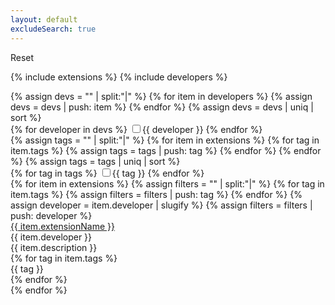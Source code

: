 ```yaml
---
layout: default
excludeSearch: true
---
```



<div class="sorting-controls">
  <label>
    <span class="reset">Reset</span>
  </label>
</div>

{% include extensions %}
{% include developers %}

<div class="sorter-checkboxes">
    {% assign devs = "" | split:"|" %}
    {% for item in developers %}
        {% assign devs = devs | push: item %}
    {% endfor %}
    {% assign devs = devs | uniq | sort %}
    <div>
    {% for developer in devs %}
      <label class="sorter-checkbox">
        <input type="checkbox" id="{{ developer | slugify }}" value="{{ developer | slugify }}"><span>{{ developer }}</span>
      </label>
    {% endfor %}
    </div>
    {% assign tags = "" | split:"|" %}
    {% for item in extensions %}
        {% for tag in item.tags %}
            {% assign tags = tags | push: tag %}
        {% endfor %}
    {% endfor %}
    {% assign tags = tags | uniq | sort %}
    <div>
    {% for tag in tags %}
        <label class="sorter-checkbox">
            <input type="checkbox" id="{{ tag }}" value="{{ tag }}"><span>{{ tag }}</span>
        </label>
    {% endfor %}
    </div>
</div>

<div class="sorter">
{% for item in extensions %}
{% assign filters = "" | split:"|" %}
{% for tag in item.tags %}
  {% assign filters = filters | push: tag %}
{% endfor %}
{% assign developer = item.developer | slugify %}
{% assign filters = filters | push: developer %}
<div class="sorter-item" data-title="{{ item.title }}" data-groups='["{{ filters | join: '", "'}}"]'>
  <div class="sorter-item-inner">
    <div class="sorter-column sorter-item-title">
      <a href="{{site.baseurl}}{{ item.repository }}">{{ item.extensionName }}</a>
    </div>
    <div class="sorter-column sorter-item-developer">
      {{ item.developer }}
    </div>
    <div class="sorter-column sorter-item-description">
      {{ item.description }}
    </div>
    <div class="sorter-column sorter-item-tags">
      {% for tag in item.tags %}
        <div class="tag">{{ tag }}</div>
      {% endfor %}
    </div> 
  </div>
</div>
{% endfor %}
</div>

<script src="{{ site.baseurl }}/js/shuffle.min.js"></script>
<script type="text/javascript">
var Shuffle = window.Shuffle
var element = document.querySelector('.sorter')

var shuffleInstance = new Shuffle(element, {
  itemSelector: '.sorter-item',
  useTransforms: false,
  speed: 0,
  staggerAmount: 0,
})
shuffleInstance.layout()

function filterItems() {
    values = []
    $(".sorter-checkbox :checked").each(function () {
        values.push($(this).val())
    })
    shuffleInstance.filter(values)
    return values
}

$(".sorter-checkbox").click(function() {
    selected = filterItems()
    if (selected.length) {
        window.location.hash = "#" + selected.join("&")
    }
})

activeTags = window.location.hash.replace("#", "").split("&")
found = 0
for (i = 0; i < activeTags.length; i++) {
    tag = $("#" + activeTags[i])
    if ( tag.length ) {
        tag.prop('checked', true)
        found = tag
    }
}
if ( found ) {
    filterItems()
}


$(".reset").click(function () {
    $(".sorter-checkbox :checked").each(function () {
        this.checked = false
    })
  shuffleInstance.filter()
})
</script>

